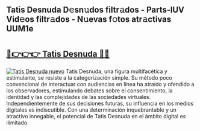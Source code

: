 ## Tatis Desnuda D𝚎sn𝚞dos filtr𝚊dos - Parts-lUV Vid𝚎os filtr𝚊dos - N𝚞evas f𝚘tos atr𝚊ctivas UUM1e

# <h2><a href="http://mbdqtk.tromn.icu/?c=Tatis+Desnuda">🔗👉👉👉 Tatis Desnuda 🔗🔗</a></h2>

[![Tatis Desnuda nuevo](https://i.imgur.com/pEAQMta.gif)](http://mbdqtk.tromn.icu/?c=Tatis+Desnuda)
Tatis Desnuda, una figura multifacética y estimulante, se resiste a la categorización simple. Su método poco convencional de interactuar con audiencias en línea ha atraído y ofendido a los observadores, estimulando debates sobre el consentimiento, la identidad y las complejidades de las sociedades virtuales. Independientemente de sus decisiones futuras, su influencia en los medios digitales es indiscutible. Con una determinación inquebrantable y un atractivo innegable, el potencial de Tatis Desnuda en el ámbito digital es ilimitado.

